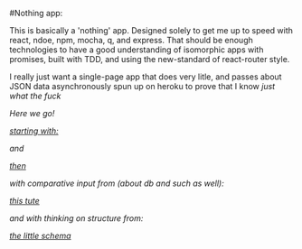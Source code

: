 #Nothing app:

This is basically a 'nothing' app. Designed solely to get me up to speed with react, ndoe, npm, mocha, q, and express. That should be enough technologies to have a good understanding of isomorphic apps with promises, built with TDD, and using the new-standard of react-router style.

I really just want a single-page app that does very litle, and passes about JSON data asynchronously spun up on heroku to prove that I know _just what the fuck_

*Here we go!*

[_starting with:_](https://medium.com/startup-study-group/40-npm-modules-we-can-t-live-without-36e29e352e3a)

*and*

[_then_](http://www.sitepoint.com/creating-isomorphic-apps-node-js-react-express/)

*with comparative input from (about db and such as well):*

[_this tute_](http://cwbuecheler.com/web/tutorials/2013/node-express-mongo/)

*and with thinking on structure from:*

[_the little schema_](http://slides.davidbanham.com/little_schema/#/5/2)
